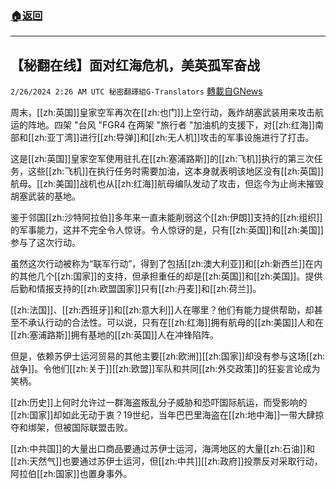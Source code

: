 ###  [:house:返回](README.md)
---


## 【秘翻在线】面对红海危机，美英孤军奋战
`2/26/2024 2:26 AM UTC 秘密翻譯組G-Translators` [轉載自GNews](https://gnews.org/articles/2340742)

周末，[[zh:英国]]皇家空军再次在[[zh:也门]]上空行动，轰炸胡塞武装用来攻击航运的阵地。四架 "台风 "FGR4 在两架 "旅行者 "加油机的支援下，对[[zh:红海]]南部和[[zh:亚丁湾]]进行[[zh:导弹]]和[[zh:无人机]]攻击的军事设施进行了打击。

这是[[zh:英国]]皇家空军使用驻扎在[[zh:塞浦路斯]]的[[zh:飞机]]执行的第三次任务，这些[[zh:飞机]]在执行任务时需要加油，这本身就表明该地区没有[[zh:英国]]航母。[[zh:美国]]战机也从[[zh:红海]]航母编队发动了攻击，但迄今为止尚未摧毁胡塞武装的基地。

鉴于邻国[[zh:沙特阿拉伯]]多年来一直未能削弱这个[[zh:伊朗]]支持的[[zh:组织]]的军事能力，这并不完全令人惊讶。令人惊讶的是，只有[[zh:英国]]和[[zh:美国]]参与了这次行动。

虽然这次行动被称为“联军行动”，得到了包括[[zh:澳大利亚]]和[[zh:新西兰]]在内的其他几个[[zh:国家]]的支持，但承担重任的却是[[zh:英国]]和[[zh:美国]]。提供后勤和情报支持的[[zh:欧盟国家]]只有[[zh:丹麦]]和[[zh:荷兰]]。

[[zh:法国]]、[[zh:西班牙]]和[[zh:意大利]]人在哪里？他们有能力提供帮助，却甚至不承认行动的合法性。可以说，只有在[[zh:红海]]拥有航母的[[zh:美国]]人和在[[zh:塞浦路斯]]拥有基地的[[zh:英国]]人在冲锋陷阵。

但是，依赖苏伊士运河贸易的其他主要[[zh:欧洲]][[zh:国家]]却没有参与这场[[zh:战争]]。令他们[[zh:关于]][[zh:欧盟]]军队和共同[[zh:外交政策]]的狂妄言论成为笑柄。

[[zh:历史]]上何时允许过一群海盗叛乱分子威胁和恐吓国际航运，而受影响的[[zh:国家]]却如此无动于衷？19世纪，当年巴巴里海盗在[[zh:地中海]]一带大肆掠夺和绑架，但被国际联盟击败。

[[zh:中共国]]的大量出口商品要通过苏伊士运河，海湾地区的大量[[zh:石油]]和[[zh:天然气]]也要通过苏伊士运河，但[[zh:中共]][[zh:政府]]投票反对采取行动，阿拉伯[[zh:国家]]也置身事外。
